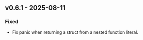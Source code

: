 ## v0.6.1 - 2025-08-11
### Fixed
- Fix panic when returning a struct from a nested function literal.

